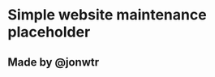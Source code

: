 Simple website maintenance placeholder
======================================




Made by @jonwtr
---------------


